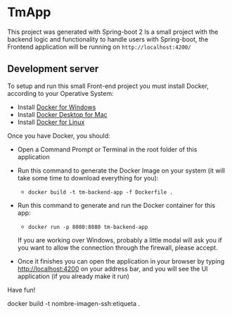 # TmApp

This project was generated with Spring-boot 2
Is a small project with the backend logic and functionality to handle users
with Spring-boot, the Frontend application will be running on `http://localhost:4200/`

## Development server

To setup and run this small Front-end project you must install Docker, according to your Operative System:
- Install [Docker for Windows](https://docs.docker.com/desktop/install/windows-install/) 
- Install [Docker Desktop for Mac](https://docs.docker.com/desktop/install/mac-install/)              
- Install [Docker for Linux](https://docs.docker.com/desktop/install/linux-install/)

Once you have Docker, you should:
- Open a Command Prompt or Terminal in the root folder of this application
- Run this command to generate the Docker Image on your system (it will take some time to download      everything for you):
  - `docker build -t tm-backend-app -f Dockerfile .`



- Run this command to generate and run the Docker container for this app:
  - `docker run -p 8080:8080 tm-backend-app`

  If you are working over Windows, probably a little modal will ask you if you want to allow the connection through the firewall, please accept.

- Once it finishes you can open the application in your browser by typing [http://localhost:4200](http://localhost:4200) on your address bar, and you will see the UI application (if you already make it run)

Have fun!




docker build -t nombre-imagen-ssh:etiqueta .